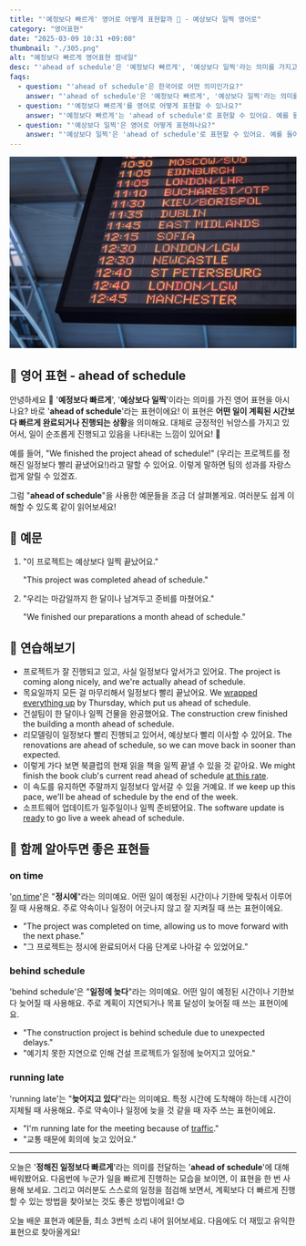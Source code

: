 ```yaml
---
title: "'예정보다 빠르게' 영어로 어떻게 표현할까 📅 - 예상보다 일찍 영어로"
category: "영어표현"
date: "2025-03-09 10:31 +09:00"
thumbnail: "./305.png"
alt: "예정보다 빠르게 영어표현 썸네일"
desc: "'ahead of schedule'은 '예정보다 빠르게', '예상보다 일찍'라는 의미를 가지고 있어요. 이 표현은 일을 계획된 시간보다 빠르게 완료하는 상황을 나타내는데, 긍정적인 뉘앙스를 가지고 있답니다. 예를 들어, '우리는 프로젝트를 정해진 일정보다 빨리 끝냈어요'라고 말할 수 있어요. 이 표현을 통해 긍정적인 성과를 자랑해보세요! 다양한 예문을 통해서 연습하고 본인의 표현으로 만들어 보세요."
faqs:
  - question: "'ahead of schedule'은 한국어로 어떤 의미인가요?"
    answer: "'ahead of schedule'은 '예정보다 빠르게', '예상보다 일찍'라는 의미를 가지고 있어요. 어떤 일이 계획된 시간보다 빨리 진행되는 상황을 나타냅니다."
  - question: "'예정보다 빠르게'를 영어로 어떻게 표현할 수 있나요?"
    answer: "'예정보다 빠르게'는 'ahead of schedule'로 표현할 수 있어요. 예를 들어, '이 프로젝트는 예정보다 빠르게 끝났어요'는 'This project was completed ahead of schedule'로 말할 수 있습니다."
  - question: "'예상보다 일찍'은 영어로 어떻게 표현하나요?"
    answer: "'예상보다 일찍'은 'ahead of schedule'로 표현할 수 있어요. 예를 들어, '우리는 마감일까지 한 달이나 남겨두고 준비를 마쳤어요'는 'We finished our preparations a month ahead of schedule'로 말할 수 있습니다."
---
```


![공항 출국장 시간표](./305-1.jpg)

## 🌟 영어 표현 - ahead of schedule

안녕하세요 👋 '**예정보다 빠르게**', '**예상보다 일찍**'이라는 의미를 가진 영어 표현을 아시나요? 바로 '**ahead of schedule**'라는 표현이에요! 이 표현은 **어떤 일이 계획된 시간보다 빠르게 완료되거나 진행되는 상황**을 의미해요. 대체로 긍정적인 뉘앙스를 가지고 있어서, 일이 순조롭게 진행되고 있음을 나타내는 느낌이 있어요! 🌟

예를 들어, "We finished the project ahead of schedule!" (우리는 프로젝트를 정해진 일정보다 빨리 끝냈어요!)라고 말할 수 있어요. 이렇게 말하면 팀의 성과를 자랑스럽게 알릴 수 있겠죠.

그럼 "**ahead of schedule**"을 사용한 예문들을 조금 더 살펴볼게요. 여러분도 쉽게 이해할 수 있도록 같이 읽어보세요!

## 📖 예문

1. "이 프로젝트는 예상보다 일찍 끝났어요."

   "This project was completed ahead of schedule."

2. "우리는 마감일까지 한 달이나 남겨두고 준비를 마쳤어요."

   "We finished our preparations a month ahead of schedule."

## 💬 연습해보기

<ul data-interactive-list>
  <li data-interactive-item>
    <span data-toggler>프로젝트가 잘 진행되고 있고, 사실 일정보다 앞서가고 있어요.</span>
    <span data-answer>The project is coming along nicely, and we're actually ahead of schedule.</span>
  </li>
  <li data-interactive-item>
    <span data-toggler>목요일까지 모든 걸 마무리해서 일정보다 빨리 끝났어요.</span>
    <span data-answer>We <a href="/blog/in-english/249.wrap-up/">wrapped everything up</a> by Thursday, which put us ahead of schedule.</span>
  </li>
  <li data-interactive-item>
    <span data-toggler>건설팀이 한 달이나 일찍 건물을 완공했어요.</span>
    <span data-answer>The construction crew finished the building a month ahead of schedule.</span>
  </li>
  <li data-interactive-item>
    <span data-toggler>리모델링이 일정보다 빨리 진행되고 있어서, 예상보다 빨리 이사할 수 있어요.</span>
    <span data-answer>The renovations are ahead of schedule, so we can move back in sooner than expected.</span>
  </li>
  <li data-interactive-item>
    <span data-toggler>이렇게 가다 보면 북클럽의 현재 읽을 책을 일찍 끝낼 수 있을 것 같아요.</span>
    <span data-answer>We might finish the book club's current read ahead of schedule <a href="/blog/이러다가-영어표현/">at this rate</a>.</span>
  </li>
  <li data-interactive-item>
    <span data-toggler>이 속도를 유지하면 주말까지 일정보다 앞서갈 수 있을 거예요.</span>
    <span data-answer>If we keep up this pace, we'll be ahead of schedule by the end of the week.</span>
  </li>
  <li data-interactive-item>
    <span data-toggler>소프트웨어 업데이트가 일주일이나 일찍 준비됐어요.</span>
    <span data-answer>The software update is <a href="/blog/in-english/325.ready/">ready</a> to go live a week ahead of schedule.</span>
  </li>
</ul>

## 🤝 함께 알아두면 좋은 표현들

### on time

'[on time](/blog/vocab-1/043.on-time/)'은 "**정시에**"라는 의미예요. 어떤 일이 예정된 시간이나 기한에 맞춰서 이루어질 때 사용해요. 주로 약속이나 일정이 어긋나지 않고 잘 지켜질 때 쓰는 표현이에요.

- "The project was completed on time, allowing us to move forward with the next phase."
- "그 프로젝트는 정시에 완료되어서 다음 단계로 나아갈 수 있었어요."

### behind schedule

'behind schedule'은 "**일정에 늦다**"라는 의미예요. 어떤 일이 예정된 시간이나 기한보다 늦어질 때 사용해요. 주로 계획이 지연되거나 목표 달성이 늦어질 때 쓰는 표현이에요.

- "The construction project is behind schedule due to unexpected delays."
- "예기치 못한 지연으로 인해 건설 프로젝트가 일정에 늦어지고 있어요."

### running late

'running late'는 "**늦어지고 있다**"라는 의미예요. 특정 시간에 도착해야 하는데 시간이 지체될 때 사용해요. 주로 약속이나 일정에 늦을 것 같을 때 자주 쓰는 표현이에요.

- "I'm running late for the meeting because of [traffic](/blog/in-english/384.traffic/)."
- "교통 때문에 회의에 늦고 있어요."

---

오늘은 '**정해진 일정보다 빠르게**'라는 의미를 전달하는 '**ahead of schedule**'에 대해 배워봤어요. 다음번에 누군가 일을 빠르게 진행하는 모습을 보이면, 이 표현을 한 번 사용해 보세요. 그리고 여러분도 스스로의 일정을 점검해 보면서, 계획보다 더 빠르게 진행할 수 있는 방법을 찾아보는 것도 좋은 방법이에요! 😊

오늘 배운 표현과 예문들, 최소 3번씩 소리 내어 읽어보세요. 다음에도 더 재밌고 유익한 표현으로 찾아올게요!
